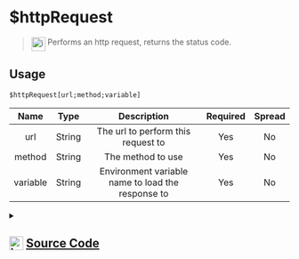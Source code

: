 # $httpRequest
> <img align="top" src="https://upload.wikimedia.org/wikipedia/commons/thumb/e/e4/Infobox_info_icon.svg/160px-Infobox_info_icon.svg.png?20150409153300" alt="image" width="25" height="auto"> Performs an http request, returns the status code.
## Usage
```
$httpRequest[url;method;variable]
```
| Name | Type | Description | Required | Spread
| :---: | :---: | :---: | :---: | :---: |
url | String | The url to perform this request to | Yes | No
method | String | The method to use | Yes | No
variable | String | Environment variable name to load the response to | Yes | No
<details>
<summary>
    
## <img align="top" src="https://cdn4.iconfinder.com/data/icons/iconsimple-logotypes/512/github-512.png" alt="image" width="25" height="auto">  [Source Code](https://github.com/tryforge/ForgeScript-V2/blob/main/src/native/httpRequest.ts)
    
</summary>
    
```ts
import { ArgType, NativeFunction } from "../structures/NativeFunction"
import { fetch } from "undici"
import { Return } from "../structures/Return"

export default new NativeFunction({
    name: "$httpRequest",
    version: "1.0.0",
    description: "Performs an http request, returns the status code.",
    args: [
        {
            name: "url",
            description: "The url to perform this request to",
            type: ArgType.String,
            rest: false,
            required: true
        },
        {
            name: "method",
            description: "The method to use",
            rest: false,
            required: true,
            type: ArgType.String
        },
        {
            name: "variable",
            description: "Environment variable name to load the response to",
            rest: false,
            required: true,
            type: ArgType.String
        }
    ],
    brackets: true,
    unwrap: true,
    async execute(ctx, [ url, method, name ]) {
        const req = await fetch(url, {
            method,
            ...ctx.http
        })

        ctx.clearHttpOptions()
        
        const contentType = req.headers.get("content-type")?.split(";")[0]
        
        if (contentType === "application/json") {
            ctx.setEnvironmentKey(name, await req.json())
        } else ctx.setEnvironmentKey(name, await req.text())

        return Return.success(req.status)
    },
})
```
    
</details>